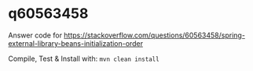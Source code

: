 # q60563458
Answer code for https://stackoverflow.com/questions/60563458/spring-external-library-beans-initialization-order

Compile, Test & Install with:
`mvn clean install`
